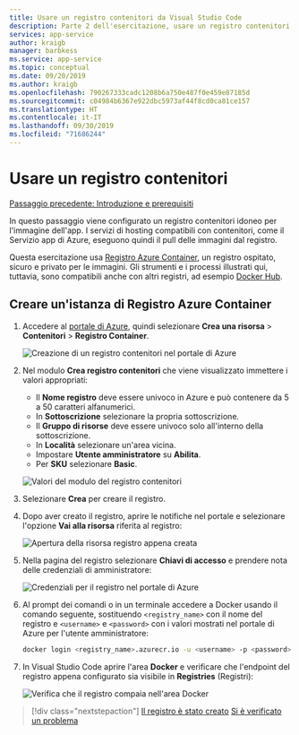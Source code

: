 ```yaml
---
title: Usare un registro contenitori da Visual Studio Code
description: Parte 2 dell'esercitazione, usare un registro contenitori
services: app-service
author: kraigb
manager: barbkess
ms.service: app-service
ms.topic: conceptual
ms.date: 09/20/2019
ms.author: kraigb
ms.openlocfilehash: 790267333cadc1208b6a750e487f0e459e87185d
ms.sourcegitcommit: c04984b6367e922dbc5973af44f8cd0ca81ce157
ms.translationtype: HT
ms.contentlocale: it-IT
ms.lasthandoff: 09/30/2019
ms.locfileid: "71686244"
---
```

# <a name="use-a-container-registry"></a>Usare un registro contenitori

[Passaggio precedente: Introduzione e prerequisiti](tutorial-vscode-docker-node-01.md)

In questo passaggio viene configurato un registro contenitori idoneo per l'immagine dell'app. I servizi di hosting compatibili con contenitori, come il Servizio app di Azure, eseguono quindi il pull delle immagini dal registro.

Questa esercitazione usa [Registro Azure Container](https://azure.microsoft.com/en-us/services/container-registry/), un registro ospitato, sicuro e privato per le immagini. Gli strumenti e i processi illustrati qui, tuttavia, sono compatibili anche con altri registri, ad esempio [Docker Hub](https://hub.docker.com/).

## <a name="create-an-azure-container-registry"></a>Creare un'istanza di Registro Azure Container

1. Accedere al [portale di Azure](https://portal.azure.com), quindi selezionare **Crea una risorsa** > **Contenitori** > **Registro Container**.

    ![Creazione di un registro contenitori nel portale di Azure](media/deploy-containers/portal-01.png)

1. Nel modulo **Crea registro contenitori** che viene visualizzato immettere i valori appropriati:

    - Il **Nome registro** deve essere univoco in Azure e può contenere da 5 a 50 caratteri alfanumerici.
    - In **Sottoscrizione** selezionare la propria sottoscrizione.
    - Il **Gruppo di risorse** deve essere univoco solo all'interno della sottoscrizione.
    - In **Località** selezionare un'area vicina.
    - Impostare **Utente amministratore** su **Abilita**.
    - Per **SKU** selezionare **Basic**.

    ![Valori del modulo del registro contenitori](media/deploy-containers/portal-02.png)

1. Selezionare **Crea** per creare il registro.

1. Dopo aver creato il registro, aprire le notifiche nel portale e selezionare l'opzione **Vai alla risorsa** riferita al registro:

    ![Apertura della risorsa registro appena creata](media/deploy-containers/portal-03.png)

1. Nella pagina del registro selezionare **Chiavi di accesso** e prendere nota delle credenziali di amministratore:

    ![Credenziali per il registro nel portale di Azure](media/deploy-containers/portal-04.png)

1. Al prompt dei comandi o in un terminale accedere a Docker usando il comando seguente, sostituendo `<registry_name>` con il nome del registro e `<username>` e `<password>` con i valori mostrati nel portale di Azure per l'utente amministratore:

    ```bash
    docker login <registry_name>.azurecr.io -u <username> -p <password>
    ```

1. In Visual Studio Code aprire l'area **Docker** e verificare che l'endpoint del registro appena configurato sia visibile in **Registries** (Registri):

    ![Verifica che il registro compaia nell'area Docker](media/deploy-containers/registries.png)

> [!div class="nextstepaction"]
> [Il registro è stato creato](tutorial-vscode-docker-node-03.md) [Si è verificato un problema](https://www.research.net/r/PWZWZ52?tutorial=docker-extension&step=create-registry)
